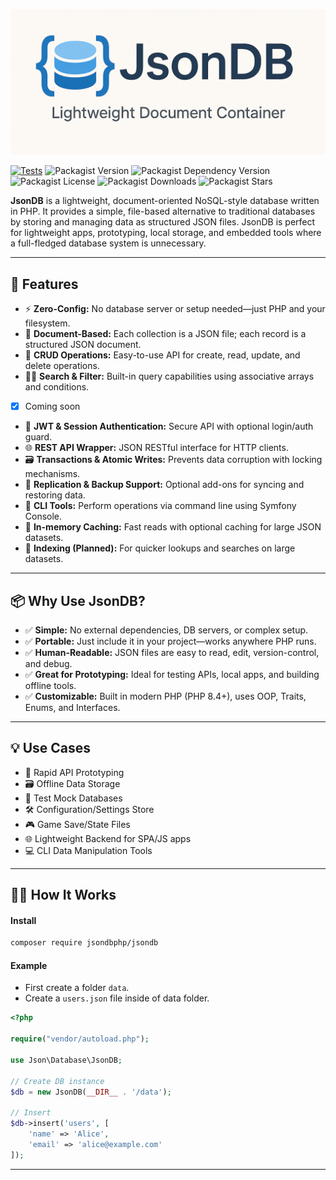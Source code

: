 ![JsonDB](/art/jsondb.png)

[![Tests](https://github.com/CodeWithSushil/json-db/actions/workflows/tests.yml/badge.svg)](https://github.com/CodeWithSushil/json-db/actions/workflows/tests.yml)
![Packagist Version](https://img.shields.io/packagist/v/jsondbphp/jsondb?style=flat&logo=composer&logoColor=%23fff)
![Packagist Dependency Version](https://img.shields.io/packagist/dependency-v/jsondbphp/jsondb/php?style=flat&logo=php&logoColor=blue&label=PHP&color=lime)
![Packagist License](https://img.shields.io/packagist/l/jsondbphp/Jsondb?style=flat&label=License&color=blue)
![Packagist Downloads](https://img.shields.io/packagist/dt/jsondbphp/Jsondb?style=flat&label=Downloads&color=blue)
![Packagist Stars](https://img.shields.io/packagist/stars/jsondbphp/jsondb?style=flat&logo=packagist&logoColor=%23ffffff&label=%F0%9F%8C%9F%20Stars)


**JsonDB** is a lightweight, document-oriented NoSQL-style database written in PHP. It provides a simple, file-based alternative to traditional databases by storing and managing data as structured JSON files. JsonDB is perfect for lightweight apps, prototyping, local storage, and embedded tools where a full-fledged database system is unnecessary.

---

## 🚀 Features

- ⚡ **Zero-Config:** No database server or setup needed—just PHP and your filesystem.
- 🧩 **Document-Based:** Each collection is a JSON file; each record is a structured JSON document.
- 🧪 **CRUD Operations:** Easy-to-use API for create, read, update, and delete operations.
- 🕵️‍♂️ **Search & Filter:** Built-in query capabilities using associative arrays and conditions.
- [x] Coming soon
- 🔐 **JWT & Session Authentication:** Secure API with optional login/auth guard.
- 🌐 **REST API Wrapper:** JSON RESTful interface for HTTP clients.
- 🗃️ **Transactions & Atomic Writes:** Prevents data corruption with locking mechanisms.
- 🔁 **Replication & Backup Support:** Optional add-ons for syncing and restoring data.
- 🧰 **CLI Tools:** Perform operations via command line using Symfony Console.
- 🧠 **In-memory Caching:** Fast reads with optional caching for large JSON datasets.
- 🧾 **Indexing (Planned):** For quicker lookups and searches on large datasets.

---

## 📦 Why Use JsonDB?

- ✅ **Simple:** No external dependencies, DB servers, or complex setup.
- ✅ **Portable:** Just include it in your project—works anywhere PHP runs.
- ✅ **Human-Readable:** JSON files are easy to read, edit, version-control, and debug.
- ✅ **Great for Prototyping:** Ideal for testing APIs, local apps, and building offline tools.
- ✅ **Customizable:** Built in modern PHP (PHP 8.4+), uses OOP, Traits, Enums, and Interfaces.

---

## 💡 Use Cases

- 🔧 Rapid API Prototyping
- 🗃 Offline Data Storage
- 🧪 Test Mock Databases
- 🛠 Configuration/Settings Store
- 🎮 Game Save/State Files
- 🌐 Lightweight Backend for SPA/JS apps
- 💻 CLI Data Manipulation Tools

---

## 🧑‍💻 How It Works

#### Install

```bash
composer require jsondbphp/jsondb
```

#### Example

- First create a folder `data`.
- Create a `users.json` file inside of data folder.

```php
<?php

require("vendor/autoload.php");

use Json\Database\JsonDB;

// Create DB instance
$db = new JsonDB(__DIR__ . '/data');

// Insert
$db->insert('users', [
    'name' => 'Alice',
    'email' => 'alice@example.com'
]);

```

---
